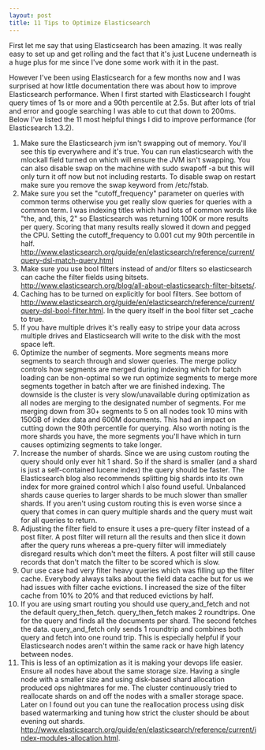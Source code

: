 ```yaml
---
layout: post
title: 11 Tips to Optimize Elasticsearch
---
```


First let me say that using Elasticsearch has been amazing. It was really easy to set up and get rolling and the fact that it's just Lucene underneath is a huge plus for me since I've done some work with it in the past.

However I've been using Elasticsearch for a few months now and I was surprised at how little documentation there was about how to improve Elasticsearch performance. When I first started with Elasticsearch I fought query times of 1s or more and a 90th percentile at 2.5s. But after lots of trial and error and google searching I was able to cut that down to 200ms. Below I've listed the 11 most helpful things I did to improve performance (for Elasticsearch 1.3.2).

1. Make sure the Elasticsearch jvm isn't swapping out of memory. You'll see this tip everywhere and it's true. You can run elasticsearch with the mlockall field turned on which will ensure the JVM isn't swapping. You can also disable swap on the machine with sudo swapoff -a but this will only turn it off now but not including restarts. To disable swap on restart make sure you remove the swap keyword from /etc/fstab.
2. Make sure you set the "cutoff_frequency" parameter on queries with common terms otherwise you get really slow queries for queries with a common term. I was indexing titles which had lots of common words like "the, and, this, 2" so Elasticsearch was returning 100K or more results per query. Scoring that many results really slowed it down and pegged the CPU. Setting the cutoff_frequency to 0.001 cut my 90th percentile in half.  <http://www.elasticsearch.org/guide/en/elasticsearch/reference/current/query-dsl-match-query.html>
3. Make sure you use bool filters instead of and/or filters so elasticsearch can cache the filter fields using bitsets. <http://www.elasticsearch.org/blog/all-about-elasticsearch-filter-bitsets/>.
4. Caching has to be turned on explicitly for bool filters. See bottom of <http://www.elasticsearch.org/guide/en/elasticsearch/reference/current/query-dsl-bool-filter.html>. In the query itself in the bool filter set _cache to true.
5. If you have multiple drives it's really easy to stripe your data across multiple drives and Elasticsearch will write to the disk with the most space left.
6. Optimize the number of segments. More segments means more segments to search through and slower queries. The merge policy controls how segments are merged during indexing which for batch loading can be non-optimal so we run optimize segments to merge more segments together in batch after we are finished indexing. The downside is the cluster is very slow/unavailable during optimization as all nodes are merging to the designated number of segments. For me merging down from 30+ segments to 5 on all nodes took 10 mins with 150GB of index data and 600M documents. This had an impact on cutting down the 90th percentile for querying. Also worth noting is the more shards you have, the more segments you'll have which in turn causes optimizing segments to take longer.
7. Increase the number of shards. Since we are using custom routing the query should only ever hit 1 shard. So if the shard is smaller (and a shard is just a self-contained lucene index) the query should be faster. 
The Elasticsearch blog also recommends splitting big shards into its own index for more grained control which I also found useful. Unbalanced shards cause queries to larger shards to be much slower than smaller shards. If you aren't using custom routing this is even worse since a query that comes in can query multiple shards and the query must wait for all queries to return. 
8. Adjusting the filter field to ensure it uses a pre-query filter instead of a post filter. A post filter will return all the results and then slice it down after the query runs whereas a pre-query filter will immediately disregard results which don't meet the filters. A post filter will still cause records that don't match the filter to be scored which is slow.
9. Our use case had very filter heavy queries which was filling up the filter cache. Everybody always talks about the field data cache but for us we had issues with filter cache evictions. I increased the size of the filter cache from 10% to 20% and that reduced evictions by half.
10. If you are using smart routing you should use query_and_fetch and not the default query_then_fetch. query_then_fetch makes 2 roundtrips. One for the query and finds all the documents per shard. The second fetches the data. query_and_fetch only sends 1 roundtrip and combines both query and fetch into one round trip. This is especially helpful if your Elasticsearch nodes aren't within the same rack or have high latency between nodes.
11. This is less of an optimization as it is making your devops life easier. Ensure all nodes have about the same storage size. Having a single node with a smaller size and using disk-based shard allocation produced ops nightmares for me. The cluster continuously tried to reallocate shards on and off the nodes with a smaller storage space. Later on I found out you can tune the reallocation process using disk based watermarking and tuning how strict the cluster should be about evening out shards. <http://www.elasticsearch.org/guide/en/elasticsearch/reference/current/index-modules-allocation.html>. 
